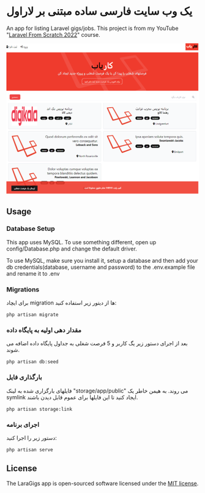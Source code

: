 # یک وب سایت فارسی ساده مبتنی بر لاراول

An app for listing Laravel gigs/jobs. This project is from my YouTube "[Laravel From Scratch 2022](https://www.youtube.com/watch?v=MYyJ4PuL4pY)" course.

![Alt text](/public/images/screen.png "LaraGigs")

## Usage

### Database Setup
This app uses MySQL. To use something different, open up config/Database.php and change the default driver.

To use MySQL, make sure you install it, setup a database and then add your db credentials(database, username and password) to the .env.example file and rename it to .env

### Migrations
برای ایچاد migration ها از دیتور زیر استفاده کنید:

```
php artisan migrate
```

### مقدار دهی اولیه به پایگاه داده
بعد از اجرای دستور زیر یگ کاربر و 5 فرصت شغلی به جداول پایگاه داده اضافه می شوند.
```
php artisan db:seed
```

### بارگذاری فایل
فایلهای بارگزاری شده به لینک "storage/app/public" می روند. به هیمن خاطر یک symlink  ایجاد کنید تا این فایلها برای عموم قابل دیدن باشند. 
```
php artisan storage:link
```

### اجرای برنامه
دستور زیر را اجرا کنید:
```
php artisan serve
```

## License

The LaraGigs app is open-sourced software licensed under the [MIT license](https://opensource.org/licenses/MIT).
